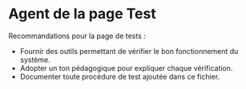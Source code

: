 # Agent de la page Test

Recommandations pour la page de tests :

- Fournir des outils permettant de vérifier le bon fonctionnement du système.
- Adopter un ton pédagogique pour expliquer chaque vérification.
- Documenter toute procédure de test ajoutée dans ce fichier.
